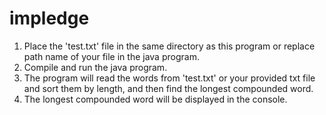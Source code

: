 # impledge
1. Place the 'test.txt' file in the same directory as this program or replace path name of your file in the java program.
2. Compile and run the java program.
3. The program will read the words from 'test.txt' or your provided txt file and sort them by length, and then find the longest compounded word.
4. The longest compounded word will be displayed in the console.
